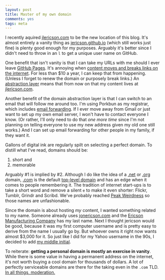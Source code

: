 ```yaml
---
layout: post
title: Master of my own domain
comments: yes
tags: meta
---
```


I recently aquired [jlericson.com](https://jlericson.com/) to be the
new location of this blog. It's almost entirely a vanity thing as
[jericson.github.io](https://jericson.github.io/) (which still works
just fine) is plenty good enough for my purposes. Arguably it's better
since I didn't need to throw in an `l` to get a unique user name on
GitHub. 

One benefit that isn't vanity is that I can take my URLs with me
should I ever leave [GitHub Pages](https://pages.github.com/). It's
annoying when
[content moves and breaks links on the internet](https://github.com/jericson/jericson.github.io/commit/2017f4c7d7b9de73ef8a2dd44a0532335f3cda3e). For
less than $10 a year, I can keep that from happening. (Unless I forget
to renew the domain or purposely break links.) An
[abstraction layer](https://www.joelonsoftware.com/2002/11/11/the-law-of-leaky-abstractions/)
means that from now on that my content lives at
[jlericson.com](https://jlericson.com/).

Another benefit of the domain abstraction layer is that I can switch
to an email that will follow me around too. I'm using Porkbun as my
registrar, which includes
[email forwarding](https://porkbun.com/products/email_forwarding). If
I ever move away from Gmail or just want to set up my own email
server, I won't have to contact everyone I know. (Or rather, I'll only
need to do that _one more time_ since I'm not planning on telling
everyone to use my new address given my old one still works.) And I
can set up email forwarding for other people in my family, if they
want it.

Gallons of digital ink are regularly spilt on selecting a perfect domain. To distill what I've read, domains should be:

1. short and
2. memorable

Arguably #1 is implied by #2. Although I do like the idea of a
[.net](https://en.wikipedia.org/wiki/.net) or
[.org](https://en.wikipedia.org/wiki/.org) domain,
[.com](https://en.wikipedia.org/wiki/.com) is the default
[top-level domain](https://en.wikipedia.org/wiki/Top-level_domain) and
has an edge when it comes to people remembering it. The tradition of
internet start-ups is to take a short word and remove a silent `e` to
make it even shorter: Flickr, Tumblr, Grindr and Scribd. We've
probably reached
[Peak Weirdness](https://news.crunchbase.com/news/startup-names-may-have-passed-peak-weirdness/)
so those names are unfashionable.

Since the domain is about hosting _my_ content, I wanted something
related to my name. Someone already uses
[jonericson.com](http://jonericson.com/) and the
[Ericson Manufacturing Company](https://www.ericson.com/company/history/)
has my last name. Next I thought jericson would be good, because it
was my first computer username and is pretty easy to derive from the
name I usually go by. But whoever owns it right now wants almost
$3,000 for it. So just like I did for my Yahoo username in the 90s, I
decided to add
[my middle initial](http://www.cslewis.com/us/about-cs-lewis/).

To reiterate: **getting a personal domain is mostly an exercise in
vanity**. While there is some value in having a permanent address on
the internet, it's not worth buying a cool domain for thousands of
dollars. A lot of perfectly serviceable domains are there for the
taking even in the `.com`
TLD. [In all things, moderation.](https://philosophy.stackexchange.com/a/586/73)

<!--  LocalWords:  GitHub LocalWords Porkbun spilt Flickr Tumblr TLD
 -->
<!--  LocalWords:  Scribd Grindr username jericson lewis
 -->
